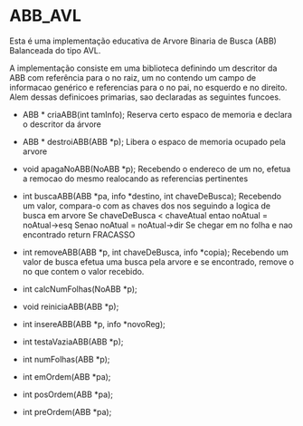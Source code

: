 # ABB_AVL

Esta é uma implementação educativa de Arvore Binaria de Busca (ABB) Balanceada do tipo AVL.

A implementação consiste em uma biblioteca definindo um descritor da ABB com referência para o no raiz, um no contendo um campo de informacao genérico e referencias para o no pai, no esquerdo e no direito. Alem dessas definicoes primarias, sao declaradas as seguintes funcoes.


 - ABB * criaABB(int tamInfo);
Reserva certo espaco de memoria e declara o descritor da árvore

 - ABB * destroiABB(ABB *p);
Libera o espaco de memoria ocupado pela arvore

 - void apagaNoABB(NoABB *p);
Recebendo o endereco de um no, efetua a remocao do mesmo realocando as referencias pertinentes

 - int buscaABB(ABB *pa, info *destino, int chaveDeBusca);
Recebendo um valor, compara-o com as chaves dos nos seguindo a logica de busca em arvore
Se chaveDeBusca < chaveAtual entao noAtual = noAtual->esq
Senao noAtual = noAtual->dir
Se chegar em no folha e nao encontrado return FRACASSO

 - int removeABB(ABB *p, int chaveDeBusca, info *copia);
Recebendo um valor de busca efetua uma busca pela arvore e se encontrado, remove o no que contem o valor recebido.

 - int calcNumFolhas(NoABB *p);


 - void reiniciaABB(ABB *p);

 - int insereABB(ABB *p, info *novoReg);

 - int testaVaziaABB(ABB *p);

 - int numFolhas(ABB *p);

 - int emOrdem(ABB *pa);

 - int posOrdem(ABB *pa);

 - int preOrdem(ABB *pa); 